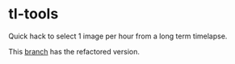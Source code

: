 # tl-tools
Quick hack to select 1 image per hour from a long term timelapse.

This [branch](https://github.com/tommyc/tl-tools/tree/refactor) has the refactored version.
